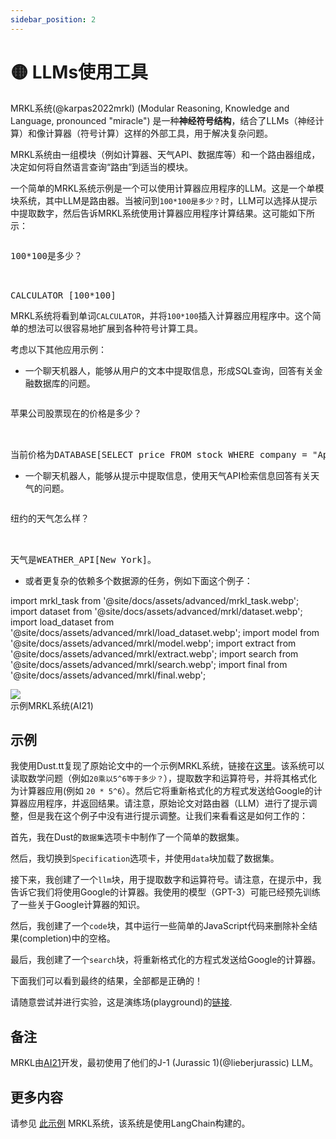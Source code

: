 ```yaml
---
sidebar_position: 2
---
```


# 🟡 LLMs使用工具

MRKL系统(@karpas2022mrkl) (Modular Reasoning, Knowledge and Language, pronounced "miracle") 是一种**神经符号结构**，结合了LLMs（神经计算）和像计算器（符号计算）这样的外部工具，用于解决复杂问题。

MRKL系统由一组模块（例如计算器、天气API、数据库等）和一个路由器组成，决定如何将自然语言查询“路由”到适当的模块。

一个简单的MRKL系统示例是一个可以使用计算器应用程序的LLM。这是一个单模块系统，其中LLM是路由器。当被问到`100*100是多少？`时，LLM可以选择从提示中提取数字，然后告诉MRKL系统使用计算器应用程序计算结果。这可能如下所示：

<pre>
<p>100*100是多少？</p>

<span className="bluegreen-highlight">CALCULATOR [100*100]</span>
</pre>

MRKL系统将看到单词`CALCULATOR`，并将`100*100`插入计算器应用程序中。这个简单的想法可以很容易地扩展到各种符号计算工具。

考虑以下其他应用示例：

- 一个聊天机器人，能够从用户的文本中提取信息，形成SQL查询，回答有关金融数据库的问题。

<pre>
<p>苹果公司股票现在的价格是多少？</p>

<span className="bluegreen-highlight">当前价格为DATABASE[SELECT price FROM stock WHERE company = "Apple" AND time = "now"]。</span>
</pre>

- 一个聊天机器人，能够从提示中提取信息，使用天气API检索信息回答有关天气的问题。

<pre>
<p>纽约的天气怎么样？</p>

<span className="bluegreen-highlight">天气是WEATHER_API[New York]。</span>
</pre>

- 或者更复杂的依赖多个数据源的任务，例如下面这个例子：

import mrkl_task from '@site/docs/assets/advanced/mrkl_task.webp';
import dataset from '@site/docs/assets/advanced/mrkl/dataset.webp';
import load_dataset from '@site/docs/assets/advanced/mrkl/load_dataset.webp';
import model from '@site/docs/assets/advanced/mrkl/model.webp';
import extract from '@site/docs/assets/advanced/mrkl/extract.webp';
import search from '@site/docs/assets/advanced/mrkl/search.webp';
import final from '@site/docs/assets/advanced/mrkl/final.webp';

<div style={{textAlign: 'center'}}>
  <img src={mrkl_task} style={{width: "500px"}}/>
</div>
<div style={{textAlign: 'center'}}>
示例MRKL系统(AI21)
</div>

## 示例

我使用Dust.tt复现了原始论文中的一个示例MRKL系统，链接在[这里](https://dust.tt/trigaten/a/98bdd65cb7)。该系统可以读取数学问题（例如`20乘以5^6等于多少？`），提取数字和运算符号，并将其格式化为计算器应用(例如 `20 * 5^6`）。然后它将重新格式化的方程式发送给Google的计算器应用程序，并返回结果。请注意，原始论文对路由器（LLM）进行了提示调整，但是我在这个例子中没有进行提示调整。让我们来看看这是如何工作的：

首先，我在Dust的`数据集`选项卡中制作了一个简单的数据集。

<div style={{textAlign: 'center'}}>
  <LazyLoadImage src={dataset} style={{width: "750px"}} />
</div>

然后，我切换到`Specification`选项卡，并使用`data`块加载了数据集。

<div style={{textAlign: 'center'}}>
  <LazyLoadImage src={load_dataset} style={{width: "750px"}} />
</div>

接下来，我创建了一个`llm`块，用于提取数字和运算符号。请注意，在提示中，我告诉它我们将使用Google的计算器。我使用的模型（GPT-3）可能已经预先训练了一些关于Google计算器的知识。

<div style={{textAlign: 'center'}}>
  <LazyLoadImage src={model} style={{width: "750px"}} />
</div>

然后，我创建了一个`code`块，其中运行一些简单的JavaScript代码来删除补全结果(completion)中的空格。

<div style={{textAlign: 'center'}}>
  <LazyLoadImage src={extract} style={{width: "750px"}} />
</div>

最后，我创建了一个`search`块，将重新格式化的方程式发送给Google的计算器。

<div style={{textAlign: 'center'}}>
  <LazyLoadImage src={search} style={{width: "750px"}} />
</div>

下面我们可以看到最终的结果，全部都是正确的！

<div style={{textAlign: 'center'}}>
  <LazyLoadImage src={final} style={{width: "750px"}} />
</div>

请随意尝试并进行实验，这是演练场(playground)的[链接](https://dust.tt/trigaten/a/98bdd65cb7).

## 备注
MRKL由[AI21](https://www.ai21.com/)开发，最初使用了他们的J-1 (Jurassic 1)(@lieberjurassic) LLM。

## 更多内容

请参见 [此示例](https://langchain.readthedocs.io/en/latest/modules/agents/implementations/mrkl.html) MRKL系统，该系统是使用LangChain构建的。
